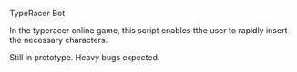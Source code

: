 TypeRacer Bot

In the typeracer online game, this script enables tthe user to rapidly insert the necessary characters.

Still in prototype. Heavy bugs expected.
